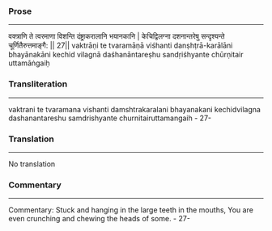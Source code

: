 ### Prose 
 --- 
वक्त्राणि ते त्वरमाणा विशन्ति
दंष्ट्राकरालानि भयानकानि |
केचिद्विलग्ना दशनान्तरेषु
सन्दृश्यन्ते चूर्णितैरुत्तमाङ्गै: || 27||
vaktrāṇi te tvaramāṇā viśhanti
danṣhṭrā-karālāni bhayānakāni
kechid vilagnā daśhanāntareṣhu
sandṛiśhyante chūrṇitair uttamāṅgaiḥ

### Transliteration 
 --- 
vaktrani te tvaramana vishanti damshtrakaralani bhayanakani kechidvilagna dashanantareshu samdrishyante churnitairuttamangaih - 27-

### Translation 
 --- 
No translation

### Commentary 
 --- 
Commentary: Stuck and hanging in the large teeth in the mouths, You are even crunching and chewing the heads of some. - 27-